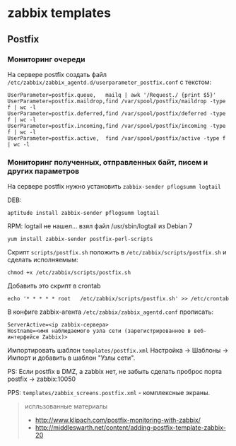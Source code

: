 # zabbix templates

## Postfix

### Мониторинг очереди
На сервере postfix создать файл `/etc/zabbix/zabbix_agentd.d/userparameter_postfix.conf` с текстом:

    UserParameter=postfix.queue,   mailq | awk '/Request./ {print $5}'
    UserParameter=postfix.maildrop,find /var/spool/postfix/maildrop -type f | wc -l
    UserParameter=postfix.deferred,find /var/spool/postfix/deferred -type f | wc -l
    UserParameter=postfix.incoming,find /var/spool/postfix/incoming -type f | wc -l
    UserParameter=postfix.active,  find /var/spool/postfix/active -type f | wc -l

### Мониторинг полученных, отправленных байт, писем и других параметров
На сервере postfix нужно установить `zabbix-sender pflogsumm logtail`

DEB: 

    aptitude install zabbix-sender pflogsumm logtail

RPM: logtail не нашел... взял файл /usr/sbin/logtail из Debian 7

    yum install zabbix-sender postfix-perl-scripts

Скрипт `scripts/postfix.sh` положить в `/etc/zabbix/scripts/postfix.sh` и сделать исполняемым:

    chmod +x /etc/zabbix/scripts/postfix.sh

Добавить это скрипт в crontab

    echo '* * * * * root   /etc/zabbix/scripts/postfix.sh' >> /etc/crontab

В конфиге zabbix-агента `/etc/zabbix/zabbix_agentd.conf` прописать:
    
    ServerActive=<ip zabbix-сервера>
    Hostname=<имя наблюдаемого узла сети (зарегистрированное в веб-интерфейсе Zabbix)>


Импортировать шаблон `templates/postfix.xml` Настройка -> Шаблоны -> Импорт и добавить в шаблон "Узлы сети".

PS: Если postfix в DMZ, а zabbix нет, не забыть сделать проброс порта postfix -> zabbix:10050

PPS: `templates/zabbix_screens.postfix.xml` - комплексные экраны.


> испльзованные материалы
> + http://www.klipach.com/postfix-monitoring-with-zabbix/
> + http://middleswarth.net/content/adding-postfix-template-zabbix-20


